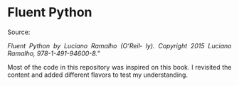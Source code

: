 # Fluent Python

Source:

<p style="text-align: justify">
<i>
Fluent Python by Luciano Ramalho (O’Reil‐ ly). Copyright 2015 Luciano Ramalho, 978-1-491-94600-8."
</i>
</p>

<p style="text-align: justify">
Most of the code in this repository was inspired on this book. I revisited the content and added different flavors to test my understanding. 
</p>